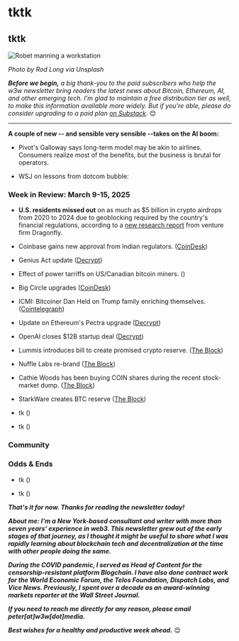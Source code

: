 # tktk
## tktk

![Robet manning a workstation](https://unsplash.com/photos/brown-train-vehicle-machine-_HRi5kBwGh0)

*Photo by Rod Long via Unsplash*

*<strong>Before we begin,</strong> a big thank-you to the paid subscribers who help the w3w newsletter bring readers the latest news about Bitcoin, Ethereum, AI, and other emerging tech. I'm glad to maintain a free distribution tier as well, to make this information available more widely. But if you're able, please do consider upgrading to a paid plan [on Substack](https://w3wnews.substack.com/subscribe).* 😊

<hr>

**A couple of new -- and sensible very sensible --takes on the AI boom:**  

- Pivot's Galloway says long-term model may be akin to airlines. Consumers realize most of the benefits, but the business is brutal for operators. <!-- Link tk -->

- WSJ on lessons from dotcom bubble: <!-- Link TK -->

<!-- 150-word lead item. Some possibilities...

- AISENSE: Highlight a couple of seAI is like airlines, says Galloway. Riff on the Pivot podcast.

- UNCOOL: Riff on Winkie's in Slate rant about the "uncoolness" of Trump II. This could also be a social post.

- CARR: Riff on AoM intvu with author Nicholas Carr re: some of the downsides of digital communication. This could also fit in the news roundup, perhaps in odds & ends: https://www.artofmanliness.com/people/relationships/podcast-1054-familiarity-breeds-contempt-and-other-underappreciated-consequences-of-digital-communication/

- BOYCOTTS: Why withholding money from a publicly traded company works. You only need to deny marginal metrics, not move them to zero in absolute terms.

-->

### Week in Review: March 9-15, 2025

- **U.S. residents missed out** on as much as $5 billion in crypto airdrops from 2020 to 2024 due to geoblocking required by the country's financial regulations, according to a [new research report](https://airdropreport2025.dragonfly.xyz/Dragonfly-s-State-of-Airdrops-Report-2025-1b1af13b644180c8aff9c2bd0d222e14) from venture firm Dragonfly.

- Coinbase gains new approval from Indian regulators. ([CoinDesk](https://www.coindesk.com/business/2025/03/11/coinbase-plans-india-comeback-after-securing-regulatory-registration-with-fiu)) 

- Genius Act update  ([Decrypt](https://decrypt.co/309492/senate-banking-committee-to-vote-on-bipartisan-genius-stablecoin-bill-this-week)) <!-- Need an updated week Friday -->

- Effect of power tarriffs on US/Canadian bitcoin miners. <!-- Bitfarms CEO discussed on Bloomberg Crypto Tuesday. Link to that clip, or find coverage elsewhere. --> ([]())

- Big Circle upgrades ([CoinDesk](https://www.coindesk.com/tech/2025/03/10/circle-upgrades-cross-chain-transfer-protocol-promising-faster-usdc-settlements)) 

- ICMI: Bitcoiner Dan Held on Trump family enriching themselves. ([Cointelegraph](https://www.youtube.com/watch?v=6UnogdVQWrE&ab_channel=Cointelegraph))
  
- Update on Ethereum's Pectra upgrade ([Decrypt](https://decrypt.co/309520/ethereum-testnet-finality-pectra-upgrade))

- OpenAI closes $12B startup deal ([Decrypt](https://decrypt.co/309481/chatgpt-maker-openai-inks-12b-deal-with-coreweave-ahead-of-planned-ipo))

- Lummis introduces bill to create promised crypto reserve. ([The Block](https://www.theblock.co/post/345689/sen-lummis-reintroduces-bill-to-create-trumps-planned-strategic-bitcoin-reserve?utm_source=rss&utm_medium=rss))
  
- Nuffle Labs re-brand ([The Block](https://www.theblock.co/post/345571/near-foundations-independent-entity-nuffle-labs-rebrands-to-moremarkets-pivots-to-creating-an-integrated-liquidity-marketplace?utm_source=rss&utm_medium=rss))

- Cathie Woods has been buying COIN shares during the recent stock-market dump. ([The Block](https://www.theblock.co/post/345639/cathie-wood-ark-invest-coinbase-shares-market-carnage?utm_source=rss&utm_medium=rss))
  
- StarkWare creates BTC reserve ([The Block](https://www.theblock.co/post/345659/starkware-bitcoin-reserve?utm_source=rss&utm_medium=rss))

- tk ([]())
  
- tk ([]())

### Community

<!--

- https://unpromptedthoughts.substack.com/p/yes-we-really-do-need-another-ai | Shout out Barry's new Substack + add to your Substack recommendations for new subscribers.

- Niemoller quote: https://finance.yahoo.com/news/baidu-plans-raise-1-4-023911907.html

- Carol Kelly on America's mass deportations: https://www.theroot.com/trump-s-mass-deportations-will-cause-millions-of-childr-1851766099

-->

### Odds & Ends

- tk ([]())
  
- tk ([]())

_**That's it for now. Thanks for reading the newsletter today!**_

_**About me: I'm a New York-based consultant and writer with more than seven years' experience in web3. This newsletter grew out of the early stages of that journey, as I thought it might be useful to share what I was rapidly learning about blockchain tech and decentralization at the time with other people doing the same.**_

 _**During the COVID pandemic, I served as Head of Content for the censorship-resistant platform Blogchain. I have also done contract work for the World Economic Forum, the Telos Foundation, Dispatch Labs, and Vice News. Previously, I spent over a decade as an award-winning markets reporter at the Wall Street Journal.**_

 _**If you need to reach me directly for any reason, please email peter[at]w3w[dot]media.**_

 _**Best wishes for a healthy and productive week ahead.**_ 😊
